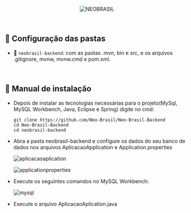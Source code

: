 <div align="center" id="menu">

![NEOBRASIL](https://user-images.githubusercontent.com/101027809/229372651-647d222e-8a74-4500-abb3-48f8e1781c22.png)

</div>

<br>

## :file_folder: Configuração das pastas

* 📂 `neobrasil-backend`:  com as pastas .mvn, bin e  src,  e os arquivos .gitignore, mvnw, mvnw.cmd e pom.xml.

  

<br>

 ## :scroll: Manual de instalação

* Depois de instalar as tecnologias necessárias para o projeto(MySql, MySQL Workbench, Java, Eclipse e Spring) digite no cmd:

  ```
  git clone https://github.com/Neo-Brasil/Neo-Brasil-Backend
  cd Neo-Brasil-Backend
  cd neobrasil-backend
  ```



- Abra a pasta neobrasil-backend  e configure os dados do seu banco de dados nos arquivos AplicacaoApplication e Application.properties

   ![aplicacaoaplication](https://user-images.githubusercontent.com/101027809/229372657-56edcc66-1a00-4591-a401-14d0a4f9e5a1.png)

   ![applicationproperties](https://user-images.githubusercontent.com/101027809/229372662-34f8ac1d-f3a3-4adf-9085-844d2d794dd6.png)
 

- Execute os seguintes comandos no MySQL Workbench:

  ![mysql](https://user-images.githubusercontent.com/101027809/229372701-fabb64af-5456-4f70-9e22-1f209373dac1.png)


- Execute o arquivo AplicacaoAplication.java 

